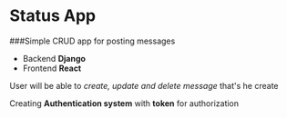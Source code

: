 # Status App

###Simple CRUD app for posting messages 

- Backend **Django**
- Frontend **React**

User will be able to *create, update and delete message* that's he create

Creating **Authentication system** with **token** for authorization
